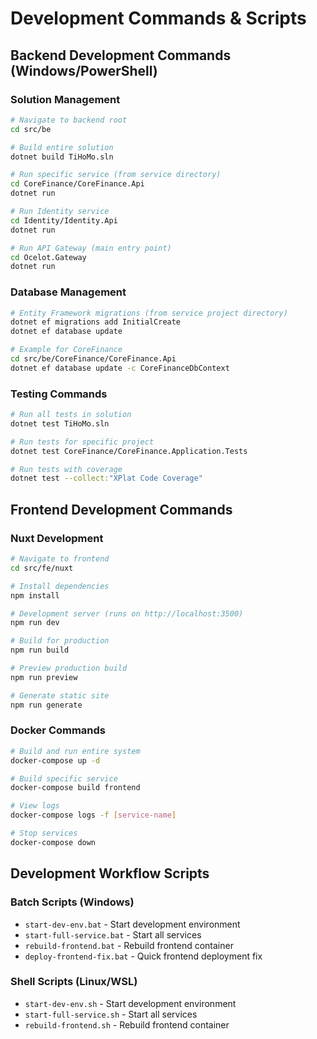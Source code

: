 # Development Commands & Scripts

## Backend Development Commands (Windows/PowerShell)

### Solution Management
```bash
# Navigate to backend root
cd src/be

# Build entire solution
dotnet build TiHoMo.sln

# Run specific service (from service directory)
cd CoreFinance/CoreFinance.Api
dotnet run

# Run Identity service
cd Identity/Identity.Api  
dotnet run

# Run API Gateway (main entry point)
cd Ocelot.Gateway
dotnet run
```

### Database Management
```bash
# Entity Framework migrations (from service project directory)
dotnet ef migrations add InitialCreate
dotnet ef database update

# Example for CoreFinance
cd src/be/CoreFinance/CoreFinance.Api
dotnet ef database update -c CoreFinanceDbContext
```

### Testing Commands
```bash
# Run all tests in solution
dotnet test TiHoMo.sln

# Run tests for specific project
dotnet test CoreFinance/CoreFinance.Application.Tests

# Run tests with coverage
dotnet test --collect:"XPlat Code Coverage"
```

## Frontend Development Commands

### Nuxt Development
```bash
# Navigate to frontend
cd src/fe/nuxt

# Install dependencies
npm install

# Development server (runs on http://localhost:3500)
npm run dev

# Build for production
npm run build

# Preview production build
npm run preview

# Generate static site
npm run generate
```

### Docker Commands
```bash
# Build and run entire system
docker-compose up -d

# Build specific service
docker-compose build frontend

# View logs
docker-compose logs -f [service-name]

# Stop services
docker-compose down
```

## Development Workflow Scripts

### Batch Scripts (Windows)
- `start-dev-env.bat` - Start development environment
- `start-full-service.bat` - Start all services
- `rebuild-frontend.bat` - Rebuild frontend container
- `deploy-frontend-fix.bat` - Quick frontend deployment fix

### Shell Scripts (Linux/WSL)
- `start-dev-env.sh` - Start development environment  
- `start-full-service.sh` - Start all services
- `rebuild-frontend.sh` - Rebuild frontend container